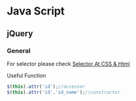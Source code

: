 # Java Script

## jQuery
### General
For selector please check [Selector At CSS & Html](html&css?id=selector)

Useful Function
```javascript
$(this).attr('id');//accessor
$(this).attr('id','id_name');//constructor
```
